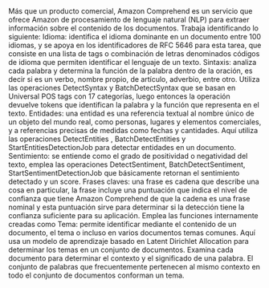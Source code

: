 
##
Más que un producto comercial, Amazon Comprehend es un servicio que ofrece Amazon de procesamiento de lenguaje natural (NLP) para extraer información sobre el contenido de los documentos.
Trabaja identificando lo siguiente:
Idioma: identifica el idioma dominante en un documento entre 100 idiomas, y se apoya en los identificadores de RFC 5646 para esta tarea, que consiste en una lista de tags o combinación de letras  denominados códigos de idioma que permiten identificar el lenguaje de un texto.
Sintaxis: analiza cada palabra y determina la función de la palabra dentro de la oración, es decir si es un verbo,  nombre propio, de artículo, adverbio, entre otro. Utiliza las operaciones  DetectSyntax y BatchDetectSyntax que se basan en Universal POS tags con 17 categorías, luego entonces la operación devuelve tokens que identifican la palabra y la función que representa en el texto. 
Entidades: una entidad es una referencia textual al nombre único de un objeto del mundo real, como personas, lugares y elementos comerciales, y a referencias precisas de medidas como fechas y cantidades. Aquí utiliza las operaciones DetectEntities , BatchDetectEntities y StartEntitiesDetectionJob para detectar entidades en un documento.
Sentimiento: se entiende como el grado de positividad o negatividad del texto, emplea las operaciones DetectSentiment, BatchDetectSentiment, StartSentimentDetectionJob que básicamente retornan el sentimiento detectado y un score.
Frases claves: una frase es cadena que describe una cosa en particular, la frase incluye una puntuación que indica el nivel de confianza que tiene Amazon Comprehend de que la cadena es una frase nominal y esta puntuación sirve para  determinar si la detección tiene la confianza suficiente para su aplicación. Emplea las funciones internamente creadas como 
Tema: permite identificar mediante el contenido de un documento, el tema o incluso en varios documentos temas comunes. Aquí usa un modelo de aprendizaje basado en  Latent Dirichlet Allocation para determinar los temas en un conjunto de documentos. Examina cada documento para determinar el contexto y el significado de una palabra. El conjunto de palabras que frecuentemente pertenecen al mismo contexto en todo el conjunto de documentos conforman un tema.
